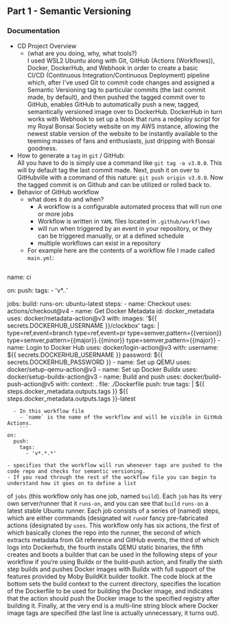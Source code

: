 ## Part 1 - Semantic Versioning  

### Documentation  

- CD Project Overview
  - (what are you doing, why, what tools?)  
    I used WSL2 Ubuntu along with Git, GitHub (Actions (Workflows)), Docker, DockerHub, and Webhook in order to create a basic   
    CI/CD (Continuous Integration/Continuous Deployment) pipeline which, after I've used Git to commit code changes 
    and assigned a Semantic Versioning tag to particular commits (the last commit made, by default), and then pushed the tagged commit over to GitHub, enables 
    GitHub to automatically push a new, tagged, semantically versioned image over to DockerHub. DockerHub in turn works with Webhook 
    to set up a hook that runs a redeploy script for my Royal Bonsai Society website on my AWS instance, allowing the newest stable version of the 
    website to be instantly available to the teeming masses of fans and enthusiasts, just dripping with Bonsai goodness.  
- How to generate a `tag` in `git` / GitHub:   
  All you have to do is simply use a command like `git tag -a v3.0.0`. This will by default tag the last commit made. Next, push it on over to GitHubville 
  with a command of this nature: `git push origin v3.0.0`. Now the tagged commit is on Github and can be utilized or rolled back to. 
- Behavior of GitHub workflow
  - what does it do and when? 
    - A workflow is a configurable automated process that will run one or more jobs
    - Workflow is written in `YAML` files located in `.github/workflows`
    - will run when triggered by an event in your repository, or they can be triggered manually, or at a defined schedule
    - multiple workflows can exist in a repository
  - For example here are the contents of a workflow file I made called `main.yml`: 
    ```
name: ci


on:
  push:
    tags:
      - 'v*.*.*'      


jobs:
  build:
    runs-on: ubuntu-latest
    steps:
      - 
        name: Checkout
        uses: actions/checkout@v4
      - 
        name: Get Docker Metadata
        id: docker_metadata
        uses: docker/metadata-action@v3
        with:
          images: '${{ secrets.DOCKERHUB_USERNAME }}/clockbox'
          tags: |
            type=ref,event=branch
            type=ref,event=pr
            type=semver,pattern={{version}}
            type=semver,pattern={{major}}.{{minor}}
            type=semver,pattern={{major}}
      - 
        name: Login to Docker Hub
        uses: docker/login-action@v3
        with:
          username: ${{ secrets.DOCKERHUB_USERNAME }}
          password: ${{ secrets.DOCKERHUB_PASSWORD }}
      - name: Set up QEMU
        uses: docker/setup-qemu-action@v3
      - name: Set up Docker Buildx
        uses: docker/setup-buildx-action@v3
      - name: Build and push
        uses: docker/build-push-action@v5
        with:
          context: .
          file: ./Dockerfile
          push: true
          tags: |
            ${{ steps.docker_metadata.outputs.tags }}
            ${{ steps.docker_metadata.outputs.tags }}-latest
```
  - In this workflow file 
    - `name` is the name of the workflow and will be visible in GitHub Actions. 
    ```
on:
  push:
    tags:
      - 'v*.*.*'
```
    - specifies that the workflow will run whenever tags are pushed to the code repo and checks for semantic versioning. 
    - If you read through the rest of the workflow file you can begin to understand how it goes on to define a list 
   of `jobs` (this workflow only has one job, named `build`). Each `job` has its very own server/runner that it `runs-on`, 
   and you can see that `build` `runs-on` a latest stable Ubuntu runner. Each job consists of a series of (named) steps, which are either commands
   (designated wit `run`or fancy pre-fabricated actions (designated by `uses`. This workflow only has six actions, the first of which basically clones 
   the repo into the runner, the second of which extracts metadata from Git reference and GitHub events, the third of which logs into Dockerhub, 
   the fourth installs QEMU static binaries, the fifth creates and boots a builder that can be used in the following steps of 
   your workflow if you’re using Buildx or the build-push action, and finally the sixth step builds and pushes Docker images 
   with Buildx with full support of the features provided by Moby BuildKit builder toolkit. The code block at the bottom 
   sets the build context to the current directory, specifies the location of the Dockerfile to be used for building the Docker image, 
   and indicates that the action should push the Docker image to the specified registry after building it. Finally, at the very end 
   is a multi-line string block where Docker image tags are specified (the last line is actually unnecessary, it turns out).


